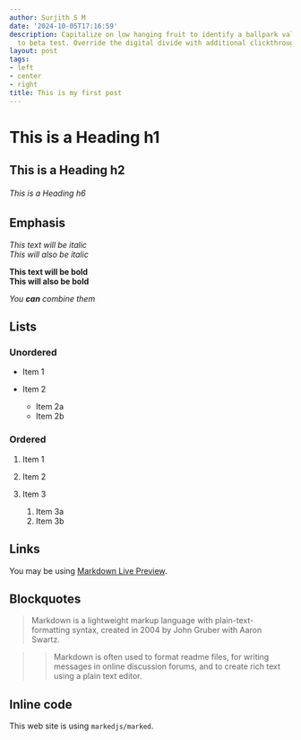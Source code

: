 ```yaml
---
author: Surjith S M
date: '2024-10-05T17:16:59'
description: Capitalize on low hanging fruit to identify a ballpark value added activity
  to beta test. Override the digital divide with additional clickthroughs from DevOps.
layout: post
tags:
- left
- center
- right
title: This is my first post
---
```


# This is a Heading h1

## This is a Heading h2

###### This is a Heading h6

## Emphasis

*This text will be italic*\
*This will also be italic*

**This text will be bold**\
**This will also be bold**

*You **can** combine them*

## Lists

### Unordered

* Item 1
* Item 2

  * Item 2a
  * Item 2b

### Ordered

1. Item 1
2. Item 2
3. Item 3

   1. Item 3a
   2. Item 3b

## Links

You may be using [Markdown Live Preview](https://markdownlivepreview.com/).

## Blockquotes

> Markdown is a lightweight markup language with plain-text-formatting syntax, created in 2004 by John Gruber with Aaron Swartz.

> > Markdown is often used to format readme files, for writing messages in online discussion forums, and to create rich text using a plain text editor.

## Inline code

This web site is using `markedjs/marked`.